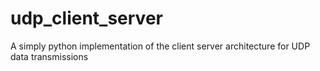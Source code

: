 # udp_client_server
A simply python implementation of the client server architecture for UDP data transmissions
